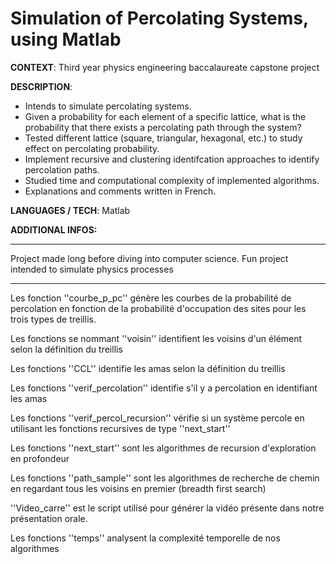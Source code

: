 # Simulation of Percolating Systems, using Matlab

**CONTEXT**: Third year physics engineering baccalaureate capstone project

**DESCRIPTION**:
- Intends to simulate percolating systems.
- Given a probability for each element of a specific lattice, what is the probability that there exists a percolating path through the system?
- Tested different lattice (square, triangular, hexagonal, etc.) to study effect on percolating probability.
- Implement recursive and clustering identifcation approaches to identify percolation paths.
- Studied time and computational complexity of implemented algorithms.
- Explanations and comments written in French.

**LANGUAGES / TECH**: Matlab




**ADDITIONAL INFOS:**
******
Project made long before diving into computer science.
Fun project intended to simulate physics processes
******



Les fonction ''courbe_p_pc'' génère les courbes de la probabilité de percolation en fonction de la probabilité d'occupation des sites pour les trois types de treillis. 

Les fonctions se nommant ''voisin'' identifient les voisins d'un élément selon la définition du treillis

Les fonctions ''CCL'' identifie les amas selon la définition du treillis

Les fonctions ''verif_percolation'' identifie s'il y a percolation en identifiant les amas

Les fonctions ''verif_percol_recursion'' vérifie si un système percole en utilisant les fonctions recursives de type ''next_start''

Les fonctions ''next_start'' sont les algorithmes de recursion d'exploration en profondeur

Les fonctions ''path_sample'' sont les algorithmes de recherche de chemin en regardant tous les voisins en premier (breadth first search)

''Video_carre'' est le script utilisé pour générer la vidéo présente dans notre présentation orale.

Les fonctions ''temps'' analysent la complexité temporelle de nos algorithmes




	
